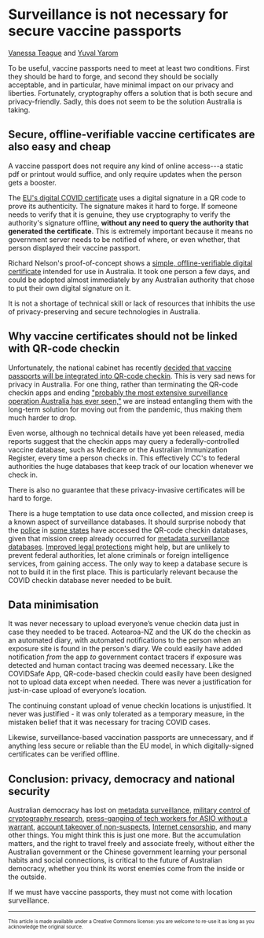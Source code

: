 # Surveillance is not necessary for secure vaccine passports

[Vanessa Teague](https://thinkingcybersecurity.com/) and
[Yuval Yarom](https://cs.adelaide.edu.au/~yval/)

To be useful, vaccine passports need to meet at least two conditions.  First they should be hard to forge, and second they should be socially acceptable, and in particular, have minimal impact on our privacy and liberties. Fortunately, cryptography offers a solution that is both secure and privacy-friendly. Sadly, this does not seem to be the solution Australia is taking.

## Secure, offline-verifiable vaccine certificates are also easy and cheap

A vaccine passport does not require any kind of online access---a static pdf or printout would suffice, and only require updates when the person gets a booster.
  
The [EU's digital COVID certificate](https://ec.europa.eu/info/live-work-travel-eu/coronavirus-response/safe-covid-19-vaccines-europeans/eu-digital-covid-certificate_en) uses a digital signature in a QR code to prove its authenticity.  The signature makes it hard to forge. If someone needs to verify that it is genuine, they use cryptography to verify the authority's signature offline, **without any need to query the authority that generated the certificate**.  This is extremely important because it means no government server needs to be notified of where, or even whether, that person displayed their vaccine passport.

Richard Nelson's proof-of-concept shows a [simple, offline-verifiable digital certificate](https://github.com/AusOpenTech/Vaccine-Certificates) intended for use in Australia. It took one person a few days, and could be adopted almost immediately by any Australian authority that chose to put their own digital signature on it. 

It is not a shortage of technical skill or lack of resources that inhibits the use of privacy-preserving and secure technologies in Australia.

## Why vaccine certificates should not be linked with QR-code checkin

Unfortunately, the national cabinet has recently [decided that vaccine passports will be integrated into QR-code checkin](https://www.theguardian.com/australia-news/2021/sep/25/vaccine-passports-in-australia-who-will-impose-them-and-how-will-they-work). This is very sad news for privacy in Australia.  For one thing, rather than terminating the QR-code checkin apps and ending ["probably the most extensive surveillance operation Australia has ever seen,"](https://theconversation.com/police-access-to-covid-check-in-data-is-an-affront-to-our-privacy-we-need-stronger-and-more-consistent-rules-in-place-167360) we are instead entangling them with the long-term solution for moving out from the pandemic, thus making them much harder to drop.

Even worse, although no technical details have yet been released, media reports suggest that the checkin apps may query a federally-controlled vaccine database, such as Medicare or the Australian Immunization Register, every time a person checks in. This effectively CC's to federal authorities the huge databases that keep track of our location whenever we check in.

There is also no guarantee that  these privacy-invasive certificates will be hard to forge. 

There is a huge temptation to use data once collected, and mission creep is a known aspect of surveillance databases. It should surprise nobody that the [police](https://www.brisbanetimes.com.au/national/queensland/officer-stood-down-over-incident-that-sparked-check-in-qld-data-access-20210713-p5896p.html) in [some states](https://www.abc.net.au/news/2021-06-15/safewa-app-sparks-urgent-law-change-after-police-access-data/100201340) have accessed the QR-code checkin databases, given that mission creep already occurred for [metadata surveillance databases](https://humanrights.gov.au/about/news/metadata-law-review-makes-key-changes).  [Improved legal protections](https://www.oaic.gov.au/privacy/guidance-and-advice/guidelines-for-state-and-territory-governments-creating-nationally-consistent-requirements-to-collect-personal-information-for-contact-tracing-purposes/) might help, but are unlikely to prevent federal authorities, let alone criminals or foreign intelligence services, from gaining access. The only way to keep a database secure is not to build it in the first place. This is particularly relevant because the COVID checkin database never needed to be built.

## Data minimisation

It was never necessary to upload everyone’s venue checkin data just in case they needed to be traced. Aotearoa-NZ and the UK do the checkin as an automated diary, with automated notifications to the person when an exposure site is found in the person's diary. We could easily have added notification *from* the app *to* government contact tracers if exposure was detected and human contact tracing was deemed necessary.  Like the COVIDSafe App, QR-code-based checkin could easily have been designed not to upload data except when needed.  There was never a justification for just-in-case upload of everyone’s location.

The continuing constant upload of venue checkin locations is unjustified. It never was justified - it was only tolerated as a temporary measure, in the mistaken belief that it was necessary for tracing COVID cases.

Likewise, surveillance-based vaccination passports are unnecessary, and if anything less secure or reliable than the EU model, in which digitally-signed certificates can be verified offline.

## Conclusion: privacy, democracy and national security

Australian democracy has lost on [metadata surveillance](https://auspublaw.org/2020/02/a-window-for-change-why-the-australian-metadata-retention-scheme-lags-behind-the-eu-and-usa/), [military control of cryptography research](https://www1.defence.gov.au/business-industry/export/controls/training-faqs/case-studies/facts-myths), [press-ganging of tech workers for ASIO without a warrant](https://www.inslm.gov.au/reviews-reports/telecommunications-and-other-legislation-amendment-act-2018-related-matters), [account takeover of non-suspects](https://www.aph.gov.au/Parliamentary_Business/Bills_Legislation/Bills_Search_Results/Result?bId=r6623), [Internet censorship](https://theconversation.com/a-new-online-safety-bill-could-allow-censorship-of-anyone-who-engages-with-sexual-content-on-the-internet-154739), and many other things. You might think this is just one more.  But the accumulation matters, and the right to travel freely and associate freely, without either the Australian government or the Chinese government learning your personal habits and social connections, is critical to the future of Australian democracy, whether you think its worst enemies come from the inside or the outside.

If we must have vaccine passports, they must not come with location surveillance.

--------------------------------------

<sub><sup>This article is made available under a Creative Commons license: you are welcome to re-use it as long as you acknowledge the original source.
</sup></sub>